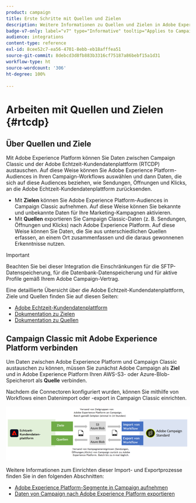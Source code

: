 ```yaml
---
product: campaign
title: Erste Schritte mit Quellen und Zielen
description: Weitere Informationen zu Quellen und Zielen in Adobe Experience Platform
badge-v7-only: label="v7" type="Informative" tooltip="Applies to Campaign Classic v7 only"
audience: integrations
content-type: reference
exl-id: 8cee52c7-ea56-4701-8ebb-eb18afffea51
source-git-commit: 8debcd3d8fb883b3316cf75187a86bebf15a1d31
workflow-type: ht
source-wordcount: '306'
ht-degree: 100%

---
```


# Arbeiten mit Quellen und Zielen {#rtcdp}



## Über Quellen und Ziele

Mit Adobe Experience Platform können Sie Daten zwischen Campaign Classic und der Adobe Echtzeit-Kundendatenplattform (RTCDP) austauschen. Auf diese Weise können Sie Adobe Experience Platform-Audiences in Ihren Campaign-Workflows auswählen und dann Daten, die sich auf diese Audiences beziehen, wie Sendungen, Öffnungen und Klicks, an die Adobe Echtzeit-Kundendatenplattform zurücksenden.

* Mit **Zielen** können Sie Adobe Experience Platform-Audiences in Campaign Classic aufnehmen. Auf diese Weise können Sie bekannte und unbekannte Daten für Ihre Marketing-Kampagnen aktivieren.
* Mit **Quellen** exportieren Sie Campaign Classic-Daten (z. B. Sendungen, Öffnungen und Klicks) nach Adobe Experience Platform. Auf diese Weise können Sie Daten, die Sie aus unterschiedlichen Quellen erfassen, an einem Ort zusammenfassen und die daraus gewonnenen Erkenntnisse nutzen.

>[!IMPORTANT]
>
>Beachten Sie bei dieser Integration die Einschränkungen für die SFTP-Datenspeicherung, für die Datenbank-Datenspeicherung und für aktive Profile gemäß Ihrem Adobe Campaign-Vertrag.

Eine detaillierte Übersicht über die Adobe Echtzeit-Kundendatenplattform, Ziele und Quellen finden Sie auf diesen Seiten:

* [Adobe Echtzeit-Kundendatenplattform](https://experienceleague.adobe.com/docs/experience-platform/rtcdp/overview.html?lang=de)
* [Dokumentation zu Zielen](https://experienceleague.adobe.com/docs/experience-platform/destinations/home.html?lang=de)
* [Dokumentation zu Quellen](https://experienceleague.adobe.com/docs/experience-platform/sources/home.html?lang=de)

## Campaign Classic mit Adobe Experience Platform verbinden

Um Daten zwischen Adobe Experience Platform und Campaign Classic austauschen zu können, müssen Sie zunächst Adobe Campaign als **Ziel** und in Adobe Experience Platform Ihren AWS-S3- oder Azure-Blob-Speicherort als **Quelle** verbinden.

Nachdem die Connectoren konfiguriert wurden, können Sie mithilfe von Workflows einen Datenimport oder -export in Campaign Classic einrichten.

![](assets/rtcdp-schema.png)

Weitere Informationen zum Einrichten dieser Import- und Exportprozesse finden Sie in den folgenden Abschnitten:

* [Adobe Experience Platform-Segmente in Campaign aufnehmen](../../integrations/using/ingest-aep-data.md)
* [Daten von Campaign nach Adobe Experience Platform exportieren](../../integrations/using/export-campaign-data.md)
